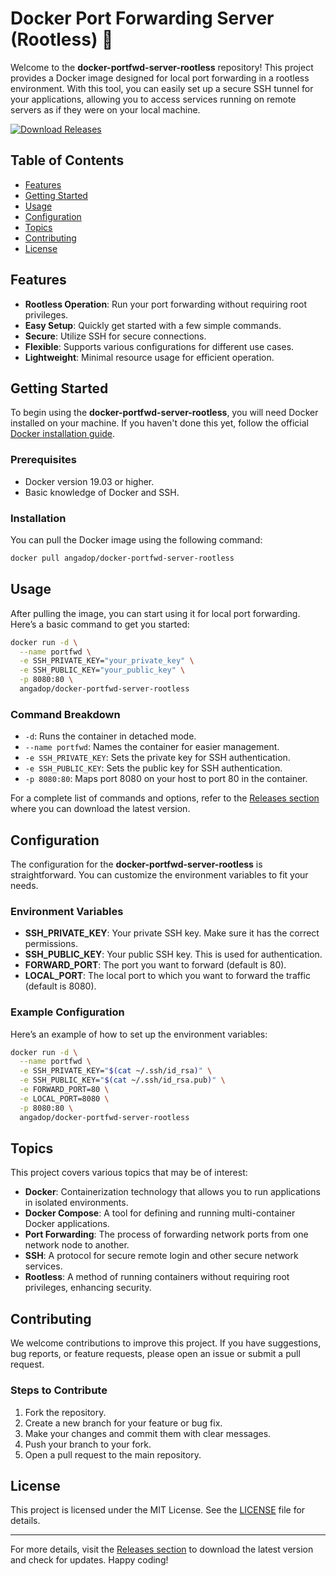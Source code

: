 # Docker Port Forwarding Server (Rootless) 🐳

Welcome to the **docker-portfwd-server-rootless** repository! This project provides a Docker image designed for local port forwarding in a rootless environment. With this tool, you can easily set up a secure SSH tunnel for your applications, allowing you to access services running on remote servers as if they were on your local machine.

[![Download Releases](https://img.shields.io/badge/Download%20Releases-%20%F0%9F%93%88-brightgreen)](https://github.com/AngadOP/docker-portfwd-server-rootless/releases)

## Table of Contents

- [Features](#features)
- [Getting Started](#getting-started)
- [Usage](#usage)
- [Configuration](#configuration)
- [Topics](#topics)
- [Contributing](#contributing)
- [License](#license)

## Features

- **Rootless Operation**: Run your port forwarding without requiring root privileges.
- **Easy Setup**: Quickly get started with a few simple commands.
- **Secure**: Utilize SSH for secure connections.
- **Flexible**: Supports various configurations for different use cases.
- **Lightweight**: Minimal resource usage for efficient operation.

## Getting Started

To begin using the **docker-portfwd-server-rootless**, you will need Docker installed on your machine. If you haven't done this yet, follow the official [Docker installation guide](https://docs.docker.com/get-docker/).

### Prerequisites

- Docker version 19.03 or higher.
- Basic knowledge of Docker and SSH.

### Installation

You can pull the Docker image using the following command:

```bash
docker pull angadop/docker-portfwd-server-rootless
```

## Usage

After pulling the image, you can start using it for local port forwarding. Here’s a basic command to get you started:

```bash
docker run -d \
  --name portfwd \
  -e SSH_PRIVATE_KEY="your_private_key" \
  -e SSH_PUBLIC_KEY="your_public_key" \
  -p 8080:80 \
  angadop/docker-portfwd-server-rootless
```

### Command Breakdown

- `-d`: Runs the container in detached mode.
- `--name portfwd`: Names the container for easier management.
- `-e SSH_PRIVATE_KEY`: Sets the private key for SSH authentication.
- `-e SSH_PUBLIC_KEY`: Sets the public key for SSH authentication.
- `-p 8080:80`: Maps port 8080 on your host to port 80 in the container.

For a complete list of commands and options, refer to the [Releases section](https://github.com/AngadOP/docker-portfwd-server-rootless/releases) where you can download the latest version.

## Configuration

The configuration for the **docker-portfwd-server-rootless** is straightforward. You can customize the environment variables to fit your needs.

### Environment Variables

- **SSH_PRIVATE_KEY**: Your private SSH key. Make sure it has the correct permissions.
- **SSH_PUBLIC_KEY**: Your public SSH key. This is used for authentication.
- **FORWARD_PORT**: The port you want to forward (default is 80).
- **LOCAL_PORT**: The local port to which you want to forward the traffic (default is 8080).

### Example Configuration

Here’s an example of how to set up the environment variables:

```bash
docker run -d \
  --name portfwd \
  -e SSH_PRIVATE_KEY="$(cat ~/.ssh/id_rsa)" \
  -e SSH_PUBLIC_KEY="$(cat ~/.ssh/id_rsa.pub)" \
  -e FORWARD_PORT=80 \
  -e LOCAL_PORT=8080 \
  -p 8080:80 \
  angadop/docker-portfwd-server-rootless
```

## Topics

This project covers various topics that may be of interest:

- **Docker**: Containerization technology that allows you to run applications in isolated environments.
- **Docker Compose**: A tool for defining and running multi-container Docker applications.
- **Port Forwarding**: The process of forwarding network ports from one network node to another.
- **SSH**: A protocol for secure remote login and other secure network services.
- **Rootless**: A method of running containers without requiring root privileges, enhancing security.

## Contributing

We welcome contributions to improve this project. If you have suggestions, bug reports, or feature requests, please open an issue or submit a pull request.

### Steps to Contribute

1. Fork the repository.
2. Create a new branch for your feature or bug fix.
3. Make your changes and commit them with clear messages.
4. Push your branch to your fork.
5. Open a pull request to the main repository.

## License

This project is licensed under the MIT License. See the [LICENSE](LICENSE) file for details.

---

For more details, visit the [Releases section](https://github.com/AngadOP/docker-portfwd-server-rootless/releases) to download the latest version and check for updates. Happy coding!